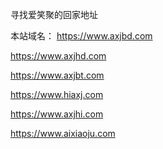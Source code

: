 寻找爱笑聚的回家地址

本站域名：
https://www.axjbd.com

https://www.axjhd.com

https://www.axjbt.com

https://www.hiaxj.com

https://www.axjhi.com

https://www.aixiaoju.com
